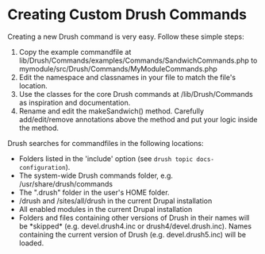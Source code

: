 Creating Custom Drush Commands
==============================

Creating a new Drush command is very easy. Follow these simple steps:

1.  Copy the example commandfile at lib/Drush/Commands/examples/Commands/SandwichCommands.php to mymodule/src/Drush/Commands/MyModuleCommands.php
1.  Edit the namespace and classnames in your file to match the file's location.
1.  Use the classes for the core Drush commands at /lib/Drush/Commands as inspiration and documentation.   
1.  Rename and edit the makeSandwich() method. Carefully add/edit/remove annotations above the method and put your logic inside the method.

Drush searches for commandfiles in the following locations:

-   Folders listed in the 'include' option (see `drush topic docs-configuration`).
-   The system-wide Drush commands folder, e.g. /usr/share/drush/commands
-   The ".drush" folder in the user's HOME folder.
-   /drush and /sites/all/drush in the current Drupal installation
-   All enabled modules in the current Drupal installation
-   Folders and files containing other versions of Drush in their names will be \*skipped\* (e.g. devel.drush4.inc or drush4/devel.drush.inc). Names containing the current version of Drush (e.g. devel.drush5.inc) will be loaded.

